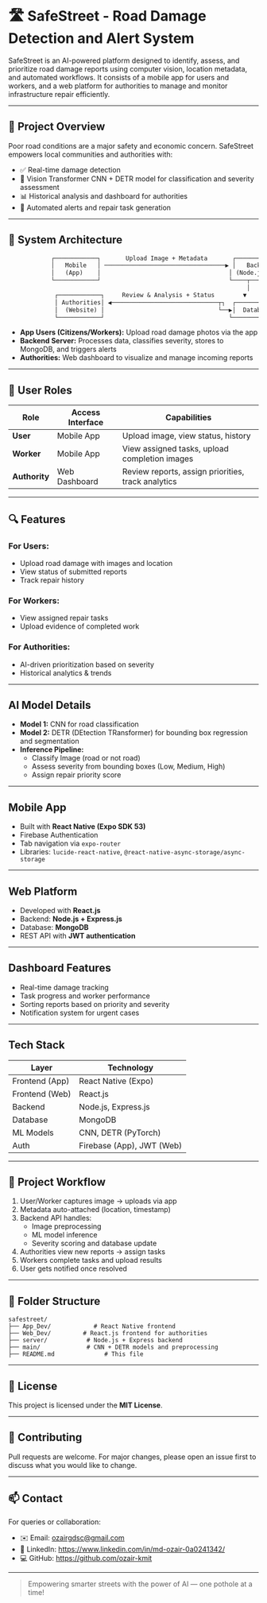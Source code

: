 # 🛣️ SafeStreet - Road Damage Detection and Alert System

SafeStreet is an AI-powered platform designed to identify, assess, and prioritize road damage reports using computer vision, location metadata, and automated workflows. It consists of a mobile app for users and workers, and a web platform for authorities to manage and monitor infrastructure repair efficiently.

---

## 🚀 Project Overview

Poor road conditions are a major safety and economic concern. SafeStreet empowers local communities and authorities with:

- ✅ Real-time damage detection
- 🧠 Vision Transformer CNN + DETR model for classification and severity assessment
- 📊 Historical analysis and dashboard for authorities
- 🔔 Automated alerts and repair task generation

---

## 🧱 System Architecture

```txt
            ┌────────────┐       Upload Image + Metadata       ┌────────────┐
            │   Mobile   │ ──────────────────────────────────▶ │   Backend  │
            │   (App)    │                                    │ (Node.js)  │
            └────────────┘                                    └────┬───────┘
                                                                   │
             ┌────────────┐     Review & Analysis + Status        ▼
             │ Authorities│ ◀──────────────────────────────┬┐  ┌────────────┐
             │  (Website) │                                └──▶│  Database  │
             └────────────┘                                   └────────────┘
```

- **App Users (Citizens/Workers):** Upload road damage photos via the app
- **Backend Server:** Processes data, classifies severity, stores to MongoDB, and triggers alerts
- **Authorities:** Web dashboard to visualize and manage incoming reports

---

## 👥 User Roles

| Role       | Access Interface | Capabilities |
|------------|------------------|--------------|
| **User**   | Mobile App        | Upload image, view status, history |
| **Worker** | Mobile App        | View assigned tasks, upload completion images |
| **Authority** | Web Dashboard | Review reports, assign priorities, track analytics |

---

## 🔍 Features

### For Users:
- Upload road damage with images and location
- View status of submitted reports
- Track repair history

### For Workers:
- View assigned repair tasks
- Upload evidence of completed work

### For Authorities:
- AI-driven prioritization based on severity
- Historical analytics & trends

---

## AI Model Details

- **Model 1:** CNN for road classification
- **Model 2:** DETR (DEtection TRansformer) for bounding box regression and segmentation
- **Inference Pipeline:** 
  - Classify Image (road or not road)
  - Assess severity from bounding boxes (Low, Medium, High)
  - Assign repair priority score

---

## Mobile App

- Built with **React Native (Expo SDK 53)**
- Firebase Authentication
- Tab navigation via `expo-router`
- Libraries: `lucide-react-native`, `@react-native-async-storage/async-storage`

---

## Web Platform

- Developed with **React.js**
- Backend: **Node.js + Express.js**
- Database: **MongoDB**
- REST API with **JWT authentication**

---

## Dashboard Features

- Real-time damage tracking
- Task progress and worker performance
- Sorting reports based on priority and severity
- Notification system for urgent cases

---

## Tech Stack

| Layer         | Technology |
|---------------|------------|
| Frontend (App)| React Native (Expo) |
| Frontend (Web)| React.js |
| Backend       | Node.js, Express.js |
| Database      | MongoDB |
| ML Models     | CNN, DETR (PyTorch) |
| Auth          | Firebase (App), JWT (Web) |

---

## 🧪 Project Workflow

1. User/Worker captures image → uploads via app
2. Metadata auto-attached (location, timestamp)
3. Backend API handles:
    - Image preprocessing
    - ML model inference
    - Severity scoring and database update
4. Authorities view new reports → assign tasks
5. Workers complete tasks and upload results
6. User gets notified once resolved

---

## 📁 Folder Structure

```
safestreet/
├── App_Dev/            # React Native frontend
├── Web_Dev/         # React.js frontend for authorities
├── server/           # Node.js + Express backend
├── main/             # CNN + DETR models and preprocessing         
├── README.md              # This file
```
---

## 📜 License

This project is licensed under the **MIT License**.

---

## 🤝 Contributing

Pull requests are welcome. For major changes, please open an issue first to discuss what you would like to change.

---

## 📫 Contact

For queries or collaboration:

- ✉️ Email: ozairgdsc@gmail.com
- 🔗 LinkedIn: https://www.linkedin.com/in/md-ozair-0a0241342/
- 💻 GitHub: https://github.com/ozair-kmit

---

> Empowering smarter streets with the power of AI — one pothole at a time!